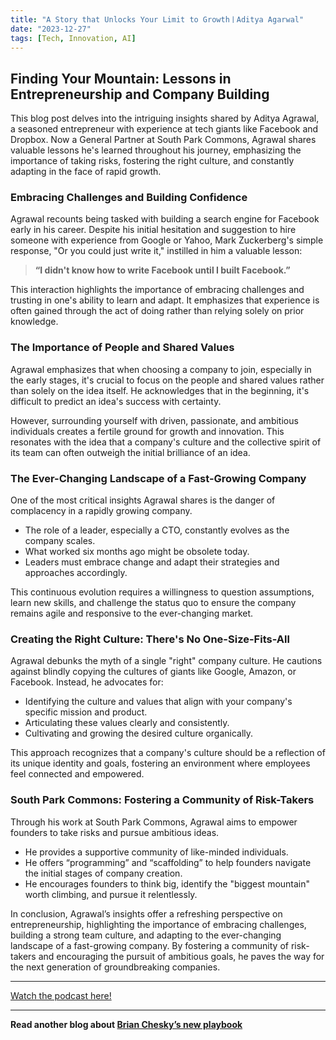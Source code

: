 ```yaml
---
title: "A Story that Unlocks Your Limit to GrowthㅣAditya Agarwal"
date: "2023-12-27"
tags: [Tech, Innovation, AI]
---
```


## Finding Your Mountain: Lessons in Entrepreneurship and Company Building 

This blog post delves into the intriguing insights shared by Aditya Agrawal, a seasoned entrepreneur with experience at tech giants like Facebook and Dropbox. Now a General Partner at South Park Commons, Agrawal shares valuable lessons he's learned throughout his journey, emphasizing the importance of taking risks, fostering the right culture, and constantly adapting in the face of rapid growth.

### Embracing Challenges and Building Confidence

Agrawal recounts being tasked with building a search engine for Facebook early in his career. Despite his initial hesitation and suggestion to hire someone with experience from Google or Yahoo, Mark Zuckerberg's simple response, "Or you could just write it," instilled in him a valuable lesson:  

> **“I didn't know how to write Facebook until I built Facebook.”**

This interaction highlights the importance of embracing challenges and trusting in one's ability to learn and adapt. It emphasizes that experience is often gained through the act of doing rather than relying solely on prior knowledge.

### The Importance of People and Shared Values 

Agrawal emphasizes that when choosing a company to join, especially in the early stages, it's crucial to focus on the people and shared values rather than solely on the idea itself. He acknowledges that in the beginning, it's difficult to predict an idea's success with certainty. 

However, surrounding yourself with driven, passionate, and ambitious individuals creates a fertile ground for growth and innovation. This resonates with the idea that a company's culture and the collective spirit of its team can often outweigh the initial brilliance of an idea.

### The Ever-Changing Landscape of a Fast-Growing Company 

One of the most critical insights Agrawal shares is the danger of complacency in a rapidly growing company.  

* The role of a leader, especially a CTO, constantly evolves as the company scales. 
* What worked six months ago might be obsolete today. 
* Leaders must embrace change and adapt their strategies and approaches accordingly.

This continuous evolution requires a willingness to question assumptions, learn new skills, and challenge the status quo to ensure the company remains agile and responsive to the ever-changing market.

### Creating the Right Culture: There's No One-Size-Fits-All

Agrawal debunks the myth of a single "right" company culture. He cautions against blindly copying the cultures of giants like Google, Amazon, or Facebook. Instead, he advocates for:

* Identifying the culture and values that align with your company's specific mission and product.
* Articulating these values clearly and consistently. 
* Cultivating and growing the desired culture organically. 

This approach recognizes that a company's culture should be a reflection of its unique identity and goals, fostering an environment where employees feel connected and empowered.

### South Park Commons: Fostering a Community of Risk-Takers 

Through his work at South Park Commons, Agrawal aims to empower founders to take risks and pursue ambitious ideas. 

* He provides a supportive community of like-minded individuals.
* He offers “programming” and “scaffolding” to help founders navigate the initial stages of company creation.
* He encourages founders to think big, identify the "biggest mountain" worth climbing, and pursue it relentlessly.

In conclusion, Agrawal’s insights offer a refreshing perspective on entrepreneurship, highlighting the importance of embracing challenges, building a strong team culture, and adapting to the ever-changing landscape of a fast-growing company. By fostering a community of risk-takers and encouraging the pursuit of ambitious goals, he paves the way for the next generation of groundbreaking companies.

---

<a href="https://youtube.com/watch?v=8-Vhkq_oPpk" target="_blank">Watch the podcast here!</a>


---

**Read another blog about [Brian Chesky’s new playbook](./20231112-brianchesky-lennyspodcast)**
